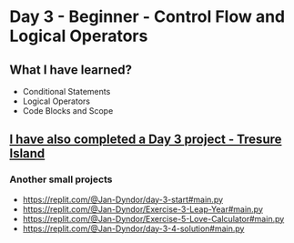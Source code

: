 # Day 3 - Beginner - Control Flow and Logical Operators

## What I have learned?

- Conditional Statements
- Logical Operators
- Code Blocks and Scope

## [I have also completed a Day 3 project - Tresure Island](https://replit.com/@Jan-Dyndor/treasure-island#main.py)

### Another small projects

- https://replit.com/@Jan-Dyndor/day-3-start#main.py
- https://replit.com/@Jan-Dyndor/Exercise-3-Leap-Year#main.py
- https://replit.com/@Jan-Dyndor/Exercise-5-Love-Calculator#main.py
- https://replit.com/@Jan-Dyndor/day-3-4-solution#main.py
